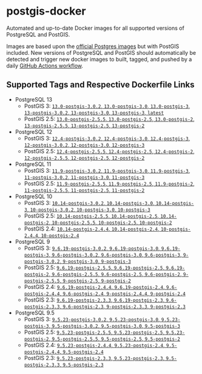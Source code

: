 # postgis-docker

Automated and up-to-date Docker images for all supported versions of PostgreSQL and PostGIS.

Images are based upon the [official Postgres images](https://hub.docker.com/_/postgres) but with PostGIS included. New versions of PostgreSQL and PostGIS should automatically be detected and trigger new docker images to built, tagged, and pushed by a daily [GitHub Actions workflow](https://github.com/GUI/postgis-docker/blob/master/.github/workflows/main.yml).

## Supported Tags and Respective Dockerfile Links

- PostgreSQL 13
  - PostGIS 3: [`13.0-postgis-3.0.2`, `13.0-postgis-3.0`, `13.0-postgis-3`, `13-postgis-3.0.2`, `13-postgis-3.0`, `13-postgis-3`, `latest`](https://github.com/GUI/postgis-docker/blob/master/13/postgis-3/Dockerfile)
  - PostGIS 2.5: [`13.0-postgis-2.5.5`, `13.0-postgis-2.5`, `13.0-postgis-2`, `13-postgis-2.5.5`, `13-postgis-2.5`, `13-postgis-2`](https://github.com/GUI/postgis-docker/blob/master/13/postgis-2.5/Dockerfile)
- PostgreSQL 12
  - PostGIS 3: [`12.4-postgis-3.0.2`, `12.4-postgis-3.0`, `12.4-postgis-3`, `12-postgis-3.0.2`, `12-postgis-3.0`, `12-postgis-3`](https://github.com/GUI/postgis-docker/blob/master/12/postgis-3/Dockerfile)
  - PostGIS 2.5: [`12.4-postgis-2.5.5`, `12.4-postgis-2.5`, `12.4-postgis-2`, `12-postgis-2.5.5`, `12-postgis-2.5`, `12-postgis-2`](https://github.com/GUI/postgis-docker/blob/master/12/postgis-2.5/Dockerfile)
- PostgreSQL 11
  - PostGIS 3: [`11.9-postgis-3.0.2`, `11.9-postgis-3.0`, `11.9-postgis-3`, `11-postgis-3.0.2`, `11-postgis-3.0`, `11-postgis-3`](https://github.com/GUI/postgis-docker/blob/master/11/postgis-3/Dockerfile)
  - PostGIS 2.5: [`11.9-postgis-2.5.5`, `11.9-postgis-2.5`, `11.9-postgis-2`, `11-postgis-2.5.5`, `11-postgis-2.5`, `11-postgis-2`](https://github.com/GUI/postgis-docker/blob/master/11/postgis-2.5/Dockerfile)
- PostgreSQL 10
  - PostGIS 3: [`10.14-postgis-3.0.2`, `10.14-postgis-3.0`, `10.14-postgis-3`, `10-postgis-3.0.2`, `10-postgis-3.0`, `10-postgis-3`](https://github.com/GUI/postgis-docker/blob/master/10/postgis-3/Dockerfile)
  - PostGIS 2.5: [`10.14-postgis-2.5.5`, `10.14-postgis-2.5`, `10.14-postgis-2`, `10-postgis-2.5.5`, `10-postgis-2.5`, `10-postgis-2`](https://github.com/GUI/postgis-docker/blob/master/10/postgis-2.5/Dockerfile)
  - PostGIS 2.4: [`10.14-postgis-2.4.4`, `10.14-postgis-2.4`, `10-postgis-2.4.4`, `10-postgis-2.4`](https://github.com/GUI/postgis-docker/blob/master/10/postgis-2.4/Dockerfile)
- PostgreSQL 9
  - PostGIS 3: [`9.6.19-postgis-3.0.2`, `9.6.19-postgis-3.0`, `9.6.19-postgis-3`, `9.6-postgis-3.0.2`, `9.6-postgis-3.0`, `9.6-postgis-3`, `9-postgis-3.0.2`, `9-postgis-3.0`, `9-postgis-3`](https://github.com/GUI/postgis-docker/blob/master/9.6/postgis-3/Dockerfile)
  - PostGIS 2.5: [`9.6.19-postgis-2.5.5`, `9.6.19-postgis-2.5`, `9.6.19-postgis-2`, `9.6-postgis-2.5.5`, `9.6-postgis-2.5`, `9.6-postgis-2`, `9-postgis-2.5.5`, `9-postgis-2.5`, `9-postgis-2`](https://github.com/GUI/postgis-docker/blob/master/9.6/postgis-2.5/Dockerfile)
  - PostGIS 2.4: [`9.6.19-postgis-2.4.4`, `9.6.19-postgis-2.4`, `9.6-postgis-2.4.4`, `9.6-postgis-2.4`, `9-postgis-2.4.4`, `9-postgis-2.4`](https://github.com/GUI/postgis-docker/blob/master/9.6/postgis-2.4/Dockerfile)
  - PostGIS 2.3: [`9.6.19-postgis-2.3.3`, `9.6.19-postgis-2.3`, `9.6-postgis-2.3.3`, `9.6-postgis-2.3`, `9-postgis-2.3.3`, `9-postgis-2.3`](https://github.com/GUI/postgis-docker/blob/master/9.6/postgis-2.3/Dockerfile)
- PostgreSQL 9.5
  - PostGIS 3: [`9.5.23-postgis-3.0.2`, `9.5.23-postgis-3.0`, `9.5.23-postgis-3`, `9.5-postgis-3.0.2`, `9.5-postgis-3.0`, `9.5-postgis-3`](https://github.com/GUI/postgis-docker/blob/master/9.5/postgis-3/Dockerfile)
  - PostGIS 2.5: [`9.5.23-postgis-2.5.5`, `9.5.23-postgis-2.5`, `9.5.23-postgis-2`, `9.5-postgis-2.5.5`, `9.5-postgis-2.5`, `9.5-postgis-2`](https://github.com/GUI/postgis-docker/blob/master/9.5/postgis-2.5/Dockerfile)
  - PostGIS 2.4: [`9.5.23-postgis-2.4.4`, `9.5.23-postgis-2.4`, `9.5-postgis-2.4.4`, `9.5-postgis-2.4`](https://github.com/GUI/postgis-docker/blob/master/9.5/postgis-2.4/Dockerfile)
  - PostGIS 2.3: [`9.5.23-postgis-2.3.3`, `9.5.23-postgis-2.3`, `9.5-postgis-2.3.3`, `9.5-postgis-2.3`](https://github.com/GUI/postgis-docker/blob/master/9.5/postgis-2.3/Dockerfile)
